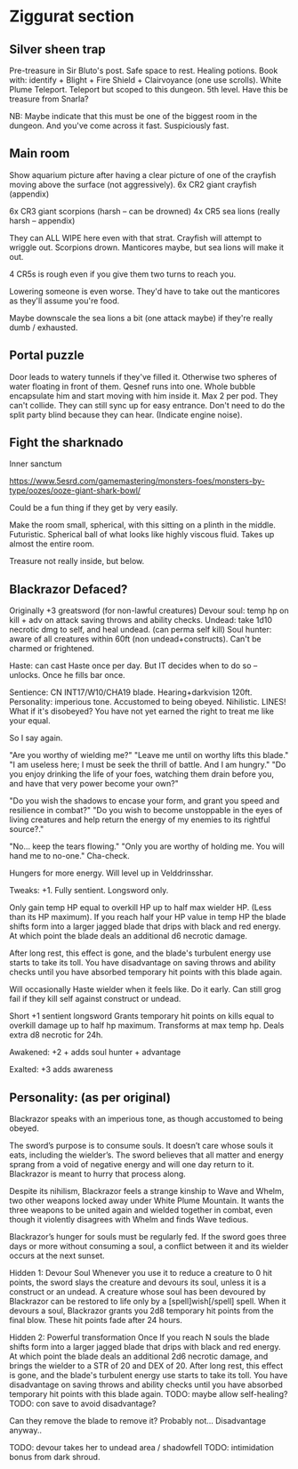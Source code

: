 # Ziggurat section

## Silver sheen trap
Pre-treasure in Sir Bluto's post.
Safe space to rest.
Healing potions. Book with: identify + Blight + Fire Shield + Clairvoyance (one use scrolls).
White Plume Teleport. Teleport but scoped to this dungeon. 5th level.
Have this be treasure from Snarla?

NB: Maybe indicate that this must be one of the biggest room in the dungeon. And you've come across it fast. Suspiciously fast.

## Main room
Show aquarium picture after having a clear picture of one of the crayfish moving above the surface (not aggressively).
6x CR2 giant crayfish (appendix)

6x CR3 giant scorpions (harsh – can be drowned)
4x CR5 sea lions (really harsh – appendix)

They can ALL WIPE here even with that strat.
Crayfish will attempt to wriggle out. Scorpions drown. Manticores maybe, but sea lions will make it out.

4 CR5s is rough even if you give them two turns to reach you.

Lowering someone is even worse. They'd have to take out the manticores as they'll assume you're food.

Maybe downscale the sea lions a bit (one attack maybe) if they're really dumb / exhausted.

## Portal puzzle
Door leads to watery tunnels if they've filled it. Otherwise two spheres of water floating in front of them.
Qesnef runs into one. Whole bubble encapsulate him and start moving with him inside it.
Max 2 per pod. They can't collide. They can still sync up for easy entrance. Don't need to do the split party blind because they can hear. (Indicate engine noise).

## Fight the sharknado
Inner sanctum

https://www.5esrd.com/gamemastering/monsters-foes/monsters-by-type/oozes/ooze-giant-shark-bowl/

Could be a fun thing if they get by very easily.

Make the room small, spherical, with this sitting on a plinth in the middle. Futuristic.
Spherical ball of what looks like highly viscous fluid. Takes up almost the entire room.

Treasure not really inside, but below.

## Blackrazor Defaced?
Originally +3 greatsword  (for non-lawful creatures)
Devour soul: temp hp on kill + adv  on attack saving throws and ability checks.
Undead: take 1d10 necrotic dmg to self, and heal undead. (can perma self kill)
Soul hunter: aware of all creatures within 60ft (non undead+constructs). Can't be charmed or frightened.

Haste: can cast Haste once per day. But IT decides when to do so – unlocks. Once he fills bar once.

Sentience: CN INT17/W10/CHA19 blade. Hearing+darkvision 120ft.
Personality: imperious tone. Accustomed to being obeyed. Nihilistic.
LINES! What if it's disobeyed?
You have not yet earned the right to treat me like your equal.

So I say again.

"Are you worthy of wielding me?" "Leave me until on worthy lifts this blade."
"I am useless here; I must be seek the thrill of battle. And I am hungry."
"Do you enjoy drinking the life of your foes, watching them drain before you, and have that very power become your own?"

"Do you wish the shadows to encase your form, and grant you speed and resilience in combat?"
"Do you wish to become unstoppable in the eyes of living creatures and help return the energy of my enemies to its rightful source?."

"No... keep the tears flowing."
"Only you are worthy of holding me. You will hand me to no-one." Cha-check.

Hungers for more energy. Will level up in Velddrinsshar.

Tweaks: +1. Fully sentient. Longsword only.

Only gain temp HP equal to overkill HP up to half max wielder HP. (Less than its HP maximum).
If you reach half your HP value in temp HP the blade shifts form into a larger jagged blade that drips with black and red energy. At which point the blade deals an additional d6 necrotic damage.

After long rest, this effect is gone, and the blade's turbulent energy use starts to take its toll. You have disadvantage on saving throws and ability checks until you have absorbed temporary hit points with this blade again.

Will occasionally Haste wielder when it feels like.
Do it early.
Can still grog fail if they kill self against construct or undead.


Short
+1 sentient longsword
Grants temporary hit points on kills equal to overkill damage up to half hp maximum.
Transforms at max temp hp. Deals extra d8 necrotic for 24h.

Awakened: +2 + adds soul hunter + advantage

Exalted: +3 adds awareness

## Personality: (as per original)
Blackrazor speaks with an imperious tone, as though accustomed to being obeyed.

The sword’s purpose is to consume souls. It doesn’t care whose souls it eats, including the wielder’s. The sword believes that all matter and energy sprang from a void of negative energy and will one day return to it. Blackrazor is meant to hurry that process along.

Despite its nihilism, Blackrazor feels a strange kinship to Wave and Whelm, two other weapons locked away under White Plume Mountain. It wants the three weapons to be united again and wielded together in combat, even though it violently disagrees with Whelm and finds Wave tedious.

Blackrazor’s hunger for souls must be regularly fed. If the sword goes three days or more without consuming a soul, a conflict between it and its wielder occurs at the next sunset.

Hidden 1: Devour Soul
Whenever you use it to reduce a creature to 0 hit points, the sword slays the creature and devours its soul, unless it is a construct or an undead. A creature whose soul has been devoured by Blackrazor can be restored to life only by a [spell]wish[/spell] spell.
When it devours a soul, Blackrazor grants you 2d8 temporary hit points from the final blow. These hit points fade after 24 hours.

Hidden 2: Powerful transformation
Once If you reach N souls the blade shifts form into a larger jagged blade that drips with black and red energy. At which point the blade deals an additional 2d6 necrotic damage, and brings the wielder to a STR of 20 and DEX of 20.
After long rest, this effect is gone, and the blade's turbulent energy use starts to take its toll. You have disadvantage on saving throws and ability checks until you have absorbed temporary hit points with this blade again. TODO: maybe allow self-healing? TODO: con save to avoid disadvantage?

Can they remove the blade to remove it? Probably not... Disadvantage anyway..

TODO: devour takes her to undead area / shadowfell
TODO: intimidation bonus from dark shroud.